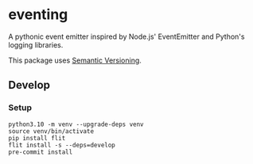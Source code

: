 # eventing

A pythonic event emitter inspired by Node.js'
EventEmitter and Python's logging libraries.

This package uses [Semantic Versioning][semver].

[semver]: https://semver.org/

## Develop

### Setup
```
python3.10 -m venv --upgrade-deps venv
source venv/bin/activate
pip install flit
flit install -s --deps=develop
pre-commit install
```
